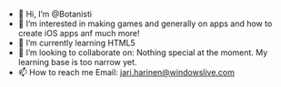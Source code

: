 - 👋 Hi, I’m @Botanisti
- 👀 I’m interested in making games and generally on apps and how to create iOS apps anf much more!
- 🌱 I’m currently learning HTML5
- 💞️ I’m looking to collaborate on: Nothing special at the moment. My learning base is too narrow yet.
- 📫 How to reach me Email: jari.harinen@windowslive.com

<!---
Botanisti/Botanisti is a ✨ special ✨ repository because its `README.md` (this file) appears on your GitHub profile.
You can click the Preview link to take a look at your changes.
--->
